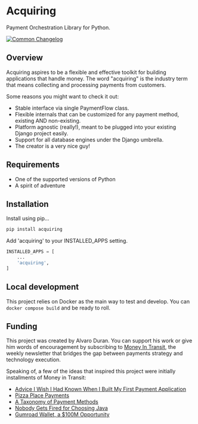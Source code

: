 # Acquiring

Payment Orchestration Library for Python.

[![Common Changelog](https://common-changelog.org/badge.svg)](https://common-changelog.org)


## Overview

Acquiring aspires to be a flexible and effective toolkit for building applications that handle money.
The word "acquiring" is the industry term that means collecting and processing payments from customers.

Some reasons you might want to check it out:

- Stable interface via single PaymentFlow class.
- Flexible internals that can be customized for any payment method, existing AND non-existing.
- Platform agnostic (really!), meant to be plugged into your existing Django project easily.
- Support for all database engines under the Django umbrella.
- The creator is a very nice guy!

## Requirements

- One of the supported versions of Python
- A spirit of adventure

## Installation

Install using pip...

```sh
pip install acquiring
```

Add 'acquiring' to your INSTALLED_APPS setting.

```python
INSTALLED_APPS = [
    ...
    'acquiring',
]
```

## Local development

This project relies on Docker as the main way to test and develop. You can `docker compose build` and be ready to roll.

## Funding

This project was created by Alvaro Duran. You can support his work or give him words of encouragement
by subscribing to [Money In Transit](http://news.alvaroduran.com/), the weekly newsletter that bridges the gap
between payments strategy and technology execution.

Speaking of, a few of the ideas that inspired this project were initially installments of Money in Transit:

- [Advice I Wish I Had Known When I Built My First Payment Application](https://news.alvaroduran.com/p/advice-i-wish-i-had-known-when-i)
- [Pizza Place Payments](https://news.alvaroduran.com/p/pizza-place-payments)
- [A Taxonomy of Payment Methods](https://news.alvaroduran.com/p/a-taxonomy-of-payment-methods)
- [Nobody Gets Fired for Choosing Java](https://news.alvaroduran.com/p/nobody-gets-fired-for-choosing-java)
- [Gumroad Wallet, a $100M Opportunity](https://news.alvaroduran.com/p/gumroad-wallet-a-100m-opportunity)
